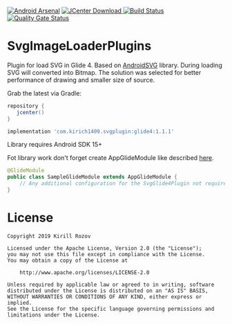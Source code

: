 [![Android Arsenal]( https://img.shields.io/badge/Android%20Arsenal-SvgGlidePlugin-green.svg?style=flat )]( https://android-arsenal.com/details/1/6812 )
[![JCenter Download](https://api.bintray.com/packages/kirich1409/maven/svg-glide-plugin/images/download.svg) ](https://bintray.com/kirich1409/maven/svg-glide-plugin/_latestVersion)
[![Build Status](https://travis-ci.org/kirich1409/SvgGlidePlugins.svg?branch=master)](https://travis-ci.org/kirich1409/SvgGlidePlugins)
[![Quality Gate Status](https://sonarcloud.io/api/project_badges/measure?project=kirich1409_SvgGlidePlugins&metric=alert_status)](https://sonarcloud.io/dashboard?id=kirich1409_SvgGlidePlugins)

# SvgImageLoaderPlugins
Plugin for load SVG in Glide 4. Based on [AndroidSVG](http://bigbadaboom.github.io/androidsvg/) library.
During loading SVG will converted into Bitmap. The solution was selected for better performance of drawing and smaller size of source.

Grab the latest via Gradle:
```groovy
repository {
   jcenter()
}

implementation 'com.kirich1409.svgplugin:glide4:1.1.1'
```

Library requires Android SDK 15+

Fot library work don't forget create AppGlideModule like described [here](http://bumptech.github.io/glide/doc/generatedapi.html).

```java
@GlideModule
public class SampleGlideModule extends AppGlideModule {
    // Any additional configuration for the SvgGlide4Plugin not required
}
```

License
=======

    Copyright 2019 Kirill Rozov

    Licensed under the Apache License, Version 2.0 (the "License");
    you may not use this file except in compliance with the License.
    You may obtain a copy of the License at

        http://www.apache.org/licenses/LICENSE-2.0

    Unless required by applicable law or agreed to in writing, software
    distributed under the License is distributed on an "AS IS" BASIS,
    WITHOUT WARRANTIES OR CONDITIONS OF ANY KIND, either express or implied.
    See the License for the specific language governing permissions and
    limitations under the License.
